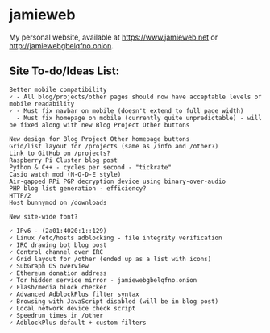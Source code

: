 # jamieweb

My personal website, available at https://www.jamieweb.net or http://jamiewebgbelqfno.onion.

## Site To-do/Ideas List:
    Better mobile compatibility
    ✓ - All blog/projects/other pages should now have acceptable levels of mobile readability
    ✓ - Must fix navbar on mobile (doesn't extend to full page width)
      - Must fix homepage on mobile (currently quite unpredictable) - will be fixed along with new Blog Project Other buttons
    
    New design for Blog Project Other homepage buttons
    Grid/list layout for /projects (same as /info and /other?)
    Link to GitHub on /projects?
    Raspberry Pi Cluster blog post
    Python & C++ - cycles per second - "tickrate"
    Casio watch mod (N-O-D-E style)
    Air-gapped RPi PGP decryption device using binary-over-audio
    PHP blog list generation - efficiency?
    HTTP/2
    Host bunnymod on /downloads
    
    New site-wide font?
    
    ✓ IPv6 - (2a01:4020:1::129)
    ✓ Linux /etc/hosts adblocking - file integrity verification
    ✓ IRC drawing bot blog post
    ✓ Control channel over IRC
    ✓ Grid layout for /other (ended up as a list with icons)
    ✓ SubGraph OS overview
    ✓ Ethereum donation address
    ✓ Tor hidden service mirror - jamiewebgbelqfno.onion
    ✓ Flash/media block checker
    ✓ Advanced AdblockPlus filter syntax
    ✓ Browsing with JavaScript disabled (will be in blog post)
    ✓ Local network device check script
    ✓ Speedrun times in /other
    ✓ AdblockPlus default + custom filters
